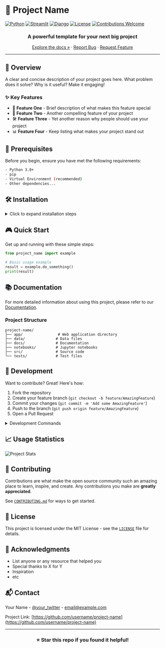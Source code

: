 # 🚀 Project Name

[![Python](https://img.shields.io/badge/Python-3.8+-3776AB?style=for-the-badge&logo=python&logoColor=white)](https://www.python.org)
[![Streamlit](https://img.shields.io/badge/Streamlit-FF4B4B?style=for-the-badge&logo=Streamlit&logoColor=white)](https://streamlit.io)
[![Django](https://img.shields.io/badge/Django-092E20?style=for-the-badge&logo=django&logoColor=white)](https://www.djangoproject.com)
[![License](https://img.shields.io/badge/License-MIT-yellow.svg?style=for-the-badge)](LICENSE)
[![Contributions Welcome](https://img.shields.io/badge/contributions-welcome-brightgreen.svg?style=for-the-badge)](CONTRIBUTING.md)

<div align="center">

  <h3>A powerful template for your next big project</h3>

  [Explore the docs »](docs/)
  ·
  [Report Bug](issues/new?template=bug_report.md)
  ·
  [Request Feature](issues/new?template=feature_request.md)

</div>

---

## 📌 Overview

A clear and concise description of your project goes here. What problem does it solve? Why is it useful? Make it engaging!

### ✨ Key Features

- 🎯 **Feature One** - Brief description of what makes this feature special
- 🔄 **Feature Two** - Another compelling feature of your project
- 🛠️ **Feature Three** - Yet another reason why people should use your project
- 📊 **Feature Four** - Keep listing what makes your project stand out

## 🚦 Prerequisites

Before you begin, ensure you have met the following requirements:

```bash
- Python 3.8+
- pip
- Virtual Environment (recommended)
- Other dependencies...
```

## 🛠️ Installation

<details>
<summary>Click to expand installation steps</summary>

1. Clone the repository
```bash
git clone https://github.com/username/project-name.git
```

2. Navigate to the project directory
```bash
cd project-name
```

3. Create and activate virtual environment
```bash
# Create virtual environment
python -m venv venv

# Activate virtual environment
# On Windows:
venv\Scripts\activate
# On Unix or MacOS:
source venv/bin/activate
```

4. Install dependencies
```bash
pip install -r requirements.txt
```

</details>

## 🎮 Quick Start

Get up and running with these simple steps:

```python
from project_name import example

# Basic usage example
result = example.do_something()
print(result)
```

## 📚 Documentation

For more detailed information about using this project, please refer to our [Documentation](docs/).

### Project Structure

```
project-name/
├── app/                # Web application directory
├── data/              # Data files
├── docs/              # Documentation
├── notebooks/         # Jupyter notebooks
├── src/               # Source code
└── tests/             # Test files
```

## 🔧 Development

Want to contribute? Great! Here's how:

1. Fork the repository
2. Create your feature branch (`git checkout -b feature/AmazingFeature`)
3. Commit your changes (`git commit -m 'Add some AmazingFeature'`)
4. Push to the branch (`git push origin feature/AmazingFeature`)
5. Open a Pull Request

<details>
<summary>Development Commands</summary>

```bash
# Run tests
make test

# Format code
make format

# Run linting
make lint

# Start Streamlit app
make streamlit

# Run Django server
make django-run
```

</details>

## 📈 Usage Statistics

<!-- Add some charts or metrics about your project -->
![Project Stats](https://your-chart-url-here.com)

## 🤝 Contributing

Contributions are what make the open source community such an amazing place to learn, inspire, and create. Any contributions you make are **greatly appreciated**.

See [`CONTRIBUTING.md`](CONTRIBUTING.md) for ways to get started.

## 📝 License

This project is licensed under the MIT License - see the [`LICENSE`](LICENSE) file for details.

## 🙏 Acknowledgments

- List anyone or any resource that helped you
- Special thanks to X for Y
- Inspiration
- etc

## 📬 Contact

Your Name - [@your_twitter](https://twitter.com/your_twitter) - email@example.com

Project Link: [https://github.com/username/project-name](https://github.com/username/project-name)

---

<div align="center">

### ⭐ Star this repo if you found it helpful!

</div>